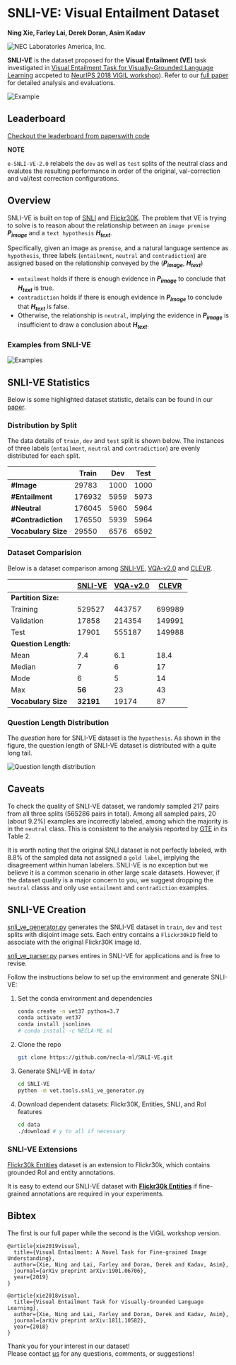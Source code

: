 # SNLI-VE: Visual Entailment Dataset  
**Ning Xie, Farley Lai, Derek Doran, Asim Kadav**
  
![NEC Laboratories America, Inc.](http://www.nec-labs.com/static/images/layout/nec-laboratories-site-logo.jpg)

**SNLI-VE** is the dataset proposed for the **Visual Entailment (VE)** task investigated in [Visual Entailment Task for Visually-Grounded Language Learning](https://arxiv.org/abs/1811.10582) accpeted to [NeurIPS 2018 ViGIL workshop](https://nips2018vigil.github.io/)).
Refer to our [full paper](https://arxiv.org/abs/1901.06706) for detailed analysis and evaluations.

![Example](https://drive.google.com/uc?export=view&id=1Bo83CcaPKJqrNg0F_crbeAfCRiTDWlqz)

## Leaderboard

[Checkout the leaderboard from paperswith code](https://paperswithcode.com/sota/visual-entailment-on-snli-ve-val)

**NOTE**

`e-SNLI-VE-2.0` relabels the `dev` as well as `test` splits of the neutral class and evalutes the resulting performance in order of the original, val-correction and val/test correction configurations.

## Overview  

SNLI-VE is built on top of [SNLI](https://nlp.stanford.edu/projects/snli) and [Flickr30K](http://shannon.cs.illinois.edu/DenotationGraph).
The problem that VE is trying to solve is to reason about the relationship between an `image premise` **_P<sub>image</sub>_** and a `text hypothesis` **_H<sub>text</sub>_**.

Specifically, given an image as `premise`, and a natural language sentence as `hypothesis`, three labels (`entailment`, `neutral` and `contradiction`) are assigned based on the relationship conveyed by the (**_P<sub>image</sub>_**, **_H<sub>text</sub>_**)

- `entailment` holds if there is enough evidence in **_P<sub>image</sub>_** to conclude that **_H<sub>text</sub>_** is true.
- `contradiction` holds if there is enough evidence in **_P<sub>image</sub>_** to conclude that **_H<sub>text</sub>_** is false.
- Otherwise, the relationship is `neutral`, implying the evidence in **_P<sub>image</sub>_** is insufficient to draw a conclusion about **_H<sub>text</sub>_**.
 
### Examples from SNLI-VE  
  
![Examples](https://drive.google.com/uc?export=view&id=1FUL2PkSQB6EaTbyMvNz1yj_fMCxU3g_W)
    
## SNLI-VE Statistics  

Below is some highlighted dataset statistic, details can be found in our [paper](https://arxiv.org/abs/1811.10582).
  
### Distribution by Split

The data details of `train`, `dev` and `test` split is shown below. The instances of three labels (`entailment`, `neutral` and `contradiction`) are evenly distributed for each split.

|                      | **Train** | **Dev** | **Test** |  
|  ------------------- | --------- | ------- | -------- |  
|  **#Image**          |  29783    | 1000    | 1000     |  
|  **#Entailment**     | 176932    | 5959    | 5973     |  
|  **#Neutral**        | 176045    | 5960    | 5964     |  
|  **#Contradiction**  | 176550    | 5939    | 5964     |  
|  **Vocabulary Size** |  29550    | 6576    | 6592     |  
 
### Dataset Comparision
  
Below is a dataset comparison among [SNLI-VE](https://bit.ly/2VgSfbI), [VQA-v2.0](https://bit.ly/2Vhe9vn) and [CLEVR](https://bit.ly/2VkpoD8).  
  
|  | [SNLI-VE](https://bit.ly/2VgSfbI) | [VQA-v2.0](https://bit.ly/2Vhe9vn) | [CLEVR](https://bit.ly/2VkpoD8) |  
|  ------------------- | --------- | ------ | ------ |  
| **Partition Size:**  |           |        |        |  
|  Training            | 529527    | 443757 | 699989 |  
|  Validation          |  17858    | 214354 | 149991 |  
|  Test                |  17901    | 555187 | 149988 |  
| **Question Length:** |           |        |        |  
|  Mean                |    7.4    |    6.1 |   18.4 |  
|  Median              |      7    |      6 |     17 |  
|  Mode                |      6    |      5 |     14 |  
|  Max                 |    **56** |     23 |     43 |  
| **Vocabulary Size**  | **32191** |  19174 |     87 |  
  
### Question Length Distribution

The *question* here for SNLI-VE dataset is the `hypothesis`.
As shown in the figure, the question length of SNLI-VE dataset is distributed with a quite long tail.

![Question length distribution](https://drive.google.com/uc?export=view&id=1d3iwptpIzQZjZdwn_d1GlXl8N1kBoCcH)
  
## Caveats

To check the quality of SNLI-VE dataset, we randomly sampled 217 pairs from all three splits (565286 pairs in total).
Among all sampled pairs, 20 (about 9.2%) examples are incorrectly labeled, among which the majority is in the `neutral` class. 
This is consistent to the analysis reported by [GTE](https://www.aclweb.org/anthology/C18-1199) in its Table 2.

It is worth noting that the original SNLI dataset is not perfectly labeled, 
with 8.8% of the sampled data not assigned a `gold label`, 
implying the disagreement within human labelers. 
SNLI-VE is no exception but we believe it is a common scenario in other large scale datasets.
However, if the dataset quality is a major concern to you, 
we suggest dropping the `neutral` classs and only use `entailment` and `contradiction` examples.

## SNLI-VE Creation

[snli_ve_generator.py](vet/tools/snli_ve_generator.py) generates the SNLI-VE dataset in `train`, `dev` and `test` splits with disjoint image sets. 
Each entry contains a `Flickr30kID` field to associate with the original Flickr30K image id. 

[snli_ve_parser.py](vet/tools/snli_ve_parser.py) parses entires in SNLI-VE for applications and is free to revise.

Follow the instructions below to set up the environment and generate SNLI-VE:

1. Set the conda environment and dependencies

    ```sh
    conda create -n vet37 python=3.7
    conda activate vet37
    conda install jsonlines
    # conda install -c NECLA-ML ml
    ```

2. Clone the repo

    ```sh
    git clone https://github.com/necla-ml/SNLI-VE.git
    ```

2. Generate SNLI-VE in `data/`

    ```sh
    cd SNLI-VE
    python -m vet.tools.snli_ve_generator.py
    ```

3. Download dependent datasets: Flickr30K, Entities, SNLI, and RoI features 

    ```sh
    cd data
    ./download # y to all if necessary
    ```

<!--
4. Extract RoI features from pre-extracted

  ```sh
  python -m vet.tools.ROI_related
  ```

5. Train models

  ```sh
  ```

6. Evaluation

  ```sh
  ```
-->

### SNLI-VE Extensions  
  
[Flickr30k Entities](http://web.engr.illinois.edu/~bplumme2/Flickr30kEntities) dataset is an extension to Flickr30k, which contains grounded RoI and entity annotations. 

It is easy to extend our SNLI-VE dataset with **[Flickr30k Entities](http://web.engr.illinois.edu/~bplumme2/Flickr30kEntities/)** if fine-grained annotations are required in your experiments.

## Bibtex  

The first is our full paper while the second is the ViGiL workshop version.

```  
@article{xie2019visual,
  title={Visual Entailment: A Novel Task for Fine-grained Image Understanding},
  author={Xie, Ning and Lai, Farley and Doran, Derek and Kadav, Asim},
  journal={arXiv preprint arXiv:1901.06706},
  year={2019}
}

@article{xie2018visual,
  title={Visual Entailment Task for Visually-Grounded Language Learning},
  author={Xie, Ning and Lai, Farley and Doran, Derek and Kadav, Asim},
  journal={arXiv preprint arXiv:1811.10582},
  year={2018}
}  
```  
  
Thank you for your interest in our dataset!  
Please contact [us](farleylai@nec-labs.com) for any questions, comments, or suggestions!
